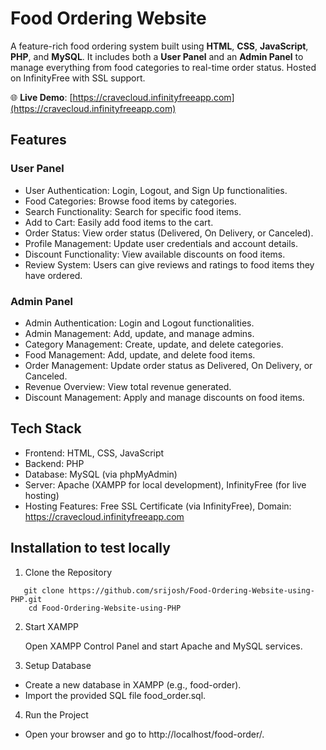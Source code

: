 # Food Ordering Website

A feature-rich food ordering system built using **HTML**, **CSS**, **JavaScript**, **PHP**, and **MySQL**. It includes both a **User Panel** and an **Admin Panel** to manage everything from food categories to real-time order status. Hosted on InfinityFree with SSL support.

🌐 **Live Demo**: [https://cravecloud.infinityfreeapp.com](https://cravecloud.infinityfreeapp.com)

## Features

### User Panel

- User Authentication: Login, Logout, and Sign Up functionalities.
- Food Categories: Browse food items by categories.
- Search Functionality: Search for specific food items.
- Add to Cart: Easily add food items to the cart.
- Order Status: View order status (Delivered, On Delivery, or Canceled).
- Profile Management: Update user credentials and account details.
- Discount Functionality: View available discounts on food items.
- Review System: Users can give reviews and ratings to food items they have ordered.

### Admin Panel

- Admin Authentication: Login and Logout functionalities.
- Admin Management: Add, update, and manage admins.
- Category Management: Create, update, and delete categories.
- Food Management: Add, update, and delete food items.
- Order Management: Update order status as Delivered, On Delivery, or Canceled.
- Revenue Overview: View total revenue generated.
- Discount Management: Apply and manage discounts on food items.

## Tech Stack

- Frontend: HTML, CSS, JavaScript
- Backend: PHP
- Database: MySQL (via phpMyAdmin)
- Server: Apache (XAMPP for local development), InfinityFree (for live hosting)
- Hosting Features: Free SSL Certificate (via InfinityFree), Domain: https://cravecloud.infinityfreeapp.com

## Installation to test locally

1. Clone the Repository

```
   git clone https://github.com/srijosh/Food-Ordering-Website-using-PHP.git
    cd Food-Ordering-Website-using-PHP
```

2. Start XAMPP

   Open XAMPP Control Panel and start Apache and MySQL services.

3. Setup Database

- Create a new database in XAMPP (e.g., food-order).
- Import the provided SQL file food_order.sql.

4. Run the Project

- Open your browser and go to http://localhost/food-order/.
